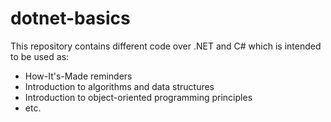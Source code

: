 # dotnet-basics
This repository contains different code over .NET and C# which is intended to be used as:
- How-It's-Made reminders
- Introduction to algorithms and data structures
- Introduction to object-oriented programming principles
- etc.
